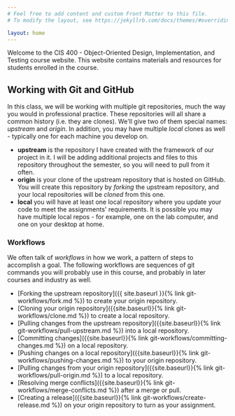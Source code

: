```yaml
---
# Feel free to add content and custom Front Matter to this file.
# To modify the layout, see https://jekyllrb.com/docs/themes/#overriding-theme-defaults

layout: home
---
```

Welcome to the CIS 400 - Object-Oriented Design, Implementation, and Testing course website.  This website contains materials and resources for students enrolled in the course.

## Working with Git and GitHub
In this class, we will be working with multiple git repositories, much the way you would in professional practice. These repositories will all share a common history (i.e. they are clones).  We'll give two of them special names: _upstream_ and _origin_.  In addition, you may have multiple _local_ clones as well - typically one for each machine you develop on.

* __upstream__ is the repository I have created with the framework of our project in it.  I will be adding additional projects and files to this repository throughout the semester, so you will need to pull from it often.
* __origin__ is your clone of the upstream repository that is hosted on GitHub.  You will create this repository by _forking_ the upstream repository, and your local repositories will be _cloned_ from this one.
* __local__ you will have at least one local repository where you update your code to meet the assignments' requirements.  It is possible you may have multiple local repos - for example, one on the lab computer, and one on your desktop at home.

### Workflows
We often talk of _workflows_ in how we work, a pattern of steps to accomplish a goal.  The following workflows are sequences of git commands you will probably use in this course, and probably in later courses and industry as well.
* [Forking the upstream repository]({{ site.baseurl }}{% link git-workflows/fork.md %}) to create your origin repository.
* [Cloning your origin repository]({{site.baseurl}}{% link git-workflows/clone.md %}) to create a local repository.
* [Pulling changes from the upstream repository]({{site.baseurl}}{% link git-workflows/pull-upstream.md %}) into a local repository.
* [Committing changes]({{site.baseurl}}{% link git-workflows/committing-changes.md %}) on a local repository.
* [Pushing changes on a local repository]({{site.baseurl}}{% link git-workflows/pushing-changes.md %}) to your origin repository.
* [Pulling changes from your origin repository]({{site.baseurl}}{% link git-workflows/pull-origin.md %}) to a local repository.
* [Resolving merge conflicts]({{site.baseurl}}{% link git-workflows/merge-conflicts.md %}) after a merge or pull.
* [Creating a release]({{site.baseurl}}{% link git-workflows/create-release.md %}) on your origin repository to turn as your assignment.
